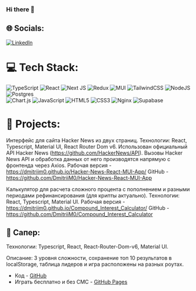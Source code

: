 ### Hi there 👋


## 🌐 Socials:
[![LinkedIn](https://img.shields.io/badge/LinkedIn-%230077B5.svg?logo=linkedin&logoColor=white)](https://linkedin.com/in/https://www.linkedin.com/in/molchanov-dmitrii/) 

# 💻 Tech Stack:
![TypeScript](https://img.shields.io/badge/typescript-%23007ACC.svg?style=for-the-badge&logo=typescript&logoColor=white) 
![React](https://img.shields.io/badge/react-%2320232a.svg?style=for-the-badge&logo=react&logoColor=%2361DAFB) 
![Next JS](https://img.shields.io/badge/Next-black?style=for-the-badge&logo=next.js&logoColor=white) 
![Redux](https://img.shields.io/badge/redux-%23593d88.svg?style=for-the-badge&logo=redux&logoColor=white) 
![MUI](https://img.shields.io/badge/MUI-%230081CB.svg?style=for-the-badge&logo=material-ui&logoColor=white) 
![TailwindCSS](https://img.shields.io/badge/tailwindcss-%2338B2AC.svg?style=for-the-badge&logo=tailwind-css&logoColor=white) 
![NodeJS](https://img.shields.io/badge/node.js-6DA55F?style=for-the-badge&logo=node.js&logoColor=white) 
![Postgres](https://img.shields.io/badge/postgres-%23316192.svg?style=for-the-badge&logo=postgresql&logoColor=white) 	
![Chart.js](https://img.shields.io/badge/chart.js-F5788D.svg?style=for-the-badge&logo=chart.js&logoColor=white) 
![JavaScript](https://img.shields.io/badge/javascript-%23323330.svg?style=for-the-badge&logo=javascript&logoColor=%23F7DF1E) 
![HTML5](https://img.shields.io/badge/html5-%23E34F26.svg?style=for-the-badge&logo=html5&logoColor=white) 
![CSS3](https://img.shields.io/badge/css3-%231572B6.svg?style=for-the-badge&logo=css3&logoColor=white) 
![Nginx](https://img.shields.io/badge/nginx-%23009639.svg?style=for-the-badge&logo=nginx&logoColor=white) 
![Supabase](https://img.shields.io/badge/Supabase-3ECF8E?style=for-the-badge&logo=supabase&logoColor=white)

# 💾 Projects:

Интерфейс для сайта Hacker News из двух страниц.
Технологии: React, Typescript, Material UI, React Router Dom v6.
Использован официальный API Hacker News (https://github.com/HackerNews/API). Вызовы Hacker News API и обработка данных от него производятся напрямую с фронтенда через Axios.
Рабочая версия - https://dmitriim0.github.io/Hacker-News-React-MUI-App/
GitHub - https://github.com/DmitriiM0/Hacker-News-React-MUI-App

Калькулятор для расчета сложного процента с пополнением и разными периодами рефинансирования (для крипты актуально).
Технологии: React, Typescript, Material UI.
Рабочая версия - https://dmitriim0.github.io/Compound_Interest_Calculator/
GitHub - https://github.com/DmitriiM0/Compound_Interest_Calculator

## 💾 Сапер:
Технологии: Typescript, React, React-Router-Dom-v6, Material UI.

Описание: 3 уровня сложности, сохранение топ 10 результатов в localStorage, таблица лидеров и игра расположены на разных роутах.
- Код - [GitHub](https://github.com/DmitriiM0/minesweeper)
- Играть бесплатно и без СМС - [GitHub Pages](https://dmitriim0.github.io/minesweeper)

